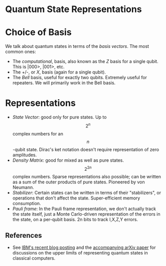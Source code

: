 # Quantum State Representations #

# Choice of Basis #

We talk about quantum states in terms of the *basis vectors*.  The
most common ones:

* The *computational*, basis, also known as the *Z* basis for a single
  qubit.  This is |000>, |001>, etc.
* The +/-, or *X*, basis (again for a single qubit).
* The *Bell* basis, useful for exactly two qubits.  Extremely useful
  for repeaters.  We will primarily work in the Bell basis.

# Representations #

* *State Vector*: good only for pure states.  Up to $$2^n$$ complex
  numbers for an $$n$$-qubit state.  Dirac's ket notation doesn't
  require representation of zero amplitudes.
* *Density Matrix*: good for mixed as well as pure states. $$2^{2n}$$ complex
  numbers.  Sparse representations also possible; can be written as a
  sum of the outer products of pure states.  Pioneered by von Neumann.
* *Stabilizer*: Certain states can be written in terms of their
  "stabilizers", or operations that don't affect the state.
  Super-efficient memory consumption.
* *Pauli frame*: In the Pauli frame representation, we don't actually
  track the state itself, just a Monte Carlo-driven representation of
  the errors in the state, on a per-qubit basis.  2n bits to track
  I,X,Z,Y errors.

## References ##

* See [IBM's recent blog
  posting](https://www.ibm.com/blogs/research/2017/10/quantum-computing-barrier/)
  and the [accompanying arXiv paper](https://arxiv.org/abs/1710.05867)
  for discussions on the upper limits of representing quantum states
  in classical computers.
